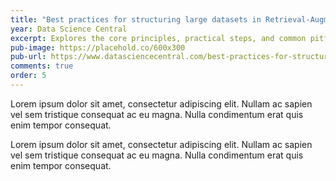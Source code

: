```yaml
---
title: "Best practices for structuring large datasets in Retrieval-Augmented Generation (RAG)"
year: Data Science Central
excerpt: Explores the core principles, practical steps, and common pitfalls to watch out for when structuring large datasets to get the most out of RAG.
pub-image: https://placehold.co/600x300
pub-url: https://www.datasciencecentral.com/best-practices-for-structuring-large-datasets-in-retrieval-augmented-generation-rag/
comments: true
order: 5
---
```


Lorem ipsum dolor sit amet, consectetur adipiscing elit. Nullam ac sapien vel sem tristique consequat ac eu magna. Nulla condimentum erat quis enim tempor consequat.

Lorem ipsum dolor sit amet, consectetur adipiscing elit. Nullam ac sapien vel sem tristique consequat ac eu magna. Nulla condimentum erat quis enim tempor consequat.
